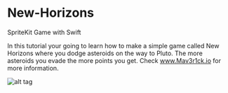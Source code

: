 # New-Horizons
SpriteKit Game with Swift

In this tutorial your going to learn how to make a simple game called New Horizons where you dodge asteroids on the way to Pluto. The more asteroids you evade the more points you get. Check www.Mav3r1ck.io for more information.

![alt tag](http://www.mav3r1ck.io//content/images/2015/11/test-4.gif)
